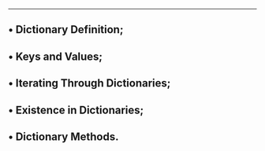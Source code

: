 -----------------------------------------------------------------------------------
• Dictionary Definition;
-----------------------------------------------------------------------------------
• Keys and Values;
-----------------------------------------------------------------------------------
• Iterating Through Dictionaries;
-----------------------------------------------------------------------------------
• Existence in Dictionaries;
-----------------------------------------------------------------------------------
• Dictionary Methods.
-----------------------------------------------------------------------------------
